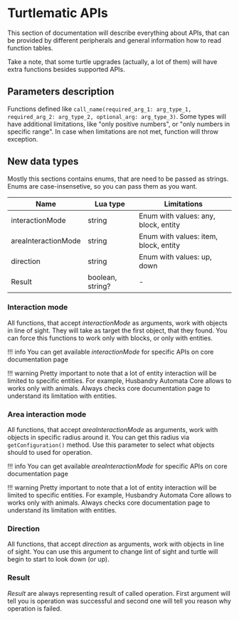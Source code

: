 # Turtlematic APIs

This section of documentation will describe everything about APIs, that can be provided by different peripherals and general information how to read function tables.

Take a note, that some turtle upgrades (actually, a lot of them) will have extra functions besides supported APIs.

## Parameters description

Functions defined like `call_name(required_arg_1: arg_type_1, required_arg_2: arg_type_2, optional_arg: arg_type_3)`. Some types will have additional limitations, like "only positive numbers", or "only numbers in specific range". In case when limitations are not met, function will throw exception.

## New data types

Mostly this sections contains enums, that are need to be passed as strings. Enums are case-insensetive, so you can pass them as you want.

| Name                | Lua type         | Limitations                           |
|---------------------|------------------|---------------------------------------|
| interactionMode     | string           | Enum with values: any, block, entity  |
| areaInteractionMode | string           | Enum with values: item, block, entity |
| direction           | string           | Enum with values: up, down            |
| Result              | boolean, string? | -

### Interaction mode

All functions, that accept _interactionMode_ as arguments, work with objects in line of sight. They will take as target the first object, that they found. You can force this functions to work only with blocks, or only with entities.

!!! info
    You can get available _interactionMode_ for specific APIs on core documentation page

!!! warning
    Pretty important to note that a lot of entity interaction will be limited to specific entities. For example, Husbandry Automata Core allows to works only with animals. Always checks core documentation page to understand its limitation with entities.

### Area interaction mode

All functions, that accept _areaInteractionMode_ as arguments, work with objects in specific radius around it. You can get this radius via `getConfiguration()` method. Use this parameter to select what objects should to used for operation.

!!! info
    You can get available _areaInteractionMode_ for specific APIs on core documentation page

!!! warning
    Pretty important to note that a lot of entity interaction will be limited to specific entities. For example, Husbandry Automata Core allows to works only with animals. Always checks core documentation page to understand its limitation with entities.

### Direction

All functions, that accept _direction_ as arguments, work with objects in line of sight. You can use this argument to change lint of sight and turtle will begin to start to look down (or up).

### Result

_Result_ are always representing result of called operation. First argument will tell you is operation was successful and second one will tell you reason why operation is failed.
